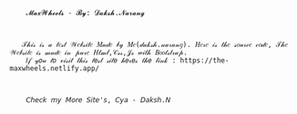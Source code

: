         𝓜𝓪𝔁𝓦𝓱𝓮𝓮𝓵𝓼 - 𝓑𝔂: 𝓓𝓪𝓴𝓼𝓱.𝓝𝓪𝓻𝓪𝓷𝓰
        
        
        
       𝒯𝒽𝒾𝓈 𝒾𝓈 𝒶 𝓉𝑒𝓈𝓉 𝒲𝑒𝒷𝓈𝒾𝓉𝑒 𝑀𝒶𝒹𝑒 𝒷𝓎 𝑀𝑒(𝒹𝒶𝓀𝓈𝒽.𝓃𝒶𝓇𝒶𝓃𝑔). 𝐻𝑒𝓇𝑒 𝒾𝓈 𝓉𝒽𝑒 𝓈𝑜𝓊𝓇𝒸𝑒 𝒸𝑜𝒹𝑒, 𝒯𝒽𝑒 𝒲𝑒𝒷𝓈𝒾𝓉𝑒 𝒾𝓈 𝓂𝒶𝒹𝑒 𝒾𝓃 𝓅𝓊𝓇𝑒 𝐻𝓉𝓂𝓁,𝒞𝓈𝓈,𝒥𝓈 𝓌𝒾𝓉𝒽 𝐵𝑜𝑜𝓉𝓈𝓉𝓇𝒶𝓅. 
        𝐼𝒻 𝓎𝑜𝓊 𝓉𝑜 𝓋𝒾𝓈𝒾𝓉 𝓉𝒽𝒾𝓈 𝓉𝑒𝓈𝓉 𝓈𝒾𝓉𝑒 𝒽𝑒𝓇𝑒𝓈 𝓉𝒽𝑒 𝓁𝒾𝓃𝓀 : https://the-maxwheels.netlify.app/
        
        
        
        𝘊𝘩𝘦𝘤𝘬 𝘮𝘺 𝘔𝘰𝘳𝘦 𝘚𝘪𝘵𝘦'𝘴, 𝘊𝘺𝘢 - 𝘋𝘢𝘬𝘴𝘩.𝘕

